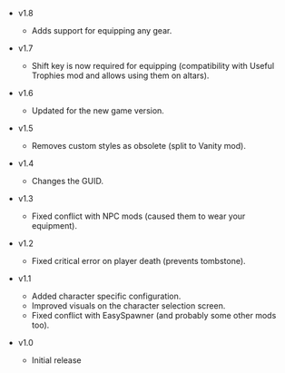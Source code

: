 - v1.8
  - Adds support for equipping any gear.

- v1.7
  - Shift key is now required for equipping (compatibility with Useful Trophies mod and allows using them on altars).

- v1.6
  - Updated for the new game version.

- v1.5
  - Removes custom styles as obsolete (split to Vanity mod).

- v1.4
  - Changes the GUID.

- v1.3
  - Fixed conflict with NPC mods (caused them to wear your equipment).

- v1.2
  - Fixed critical error on player death (prevents tombstone).

- v1.1
  - Added character specific configuration.
  - Improved visuals on the character selection screen.
  - Fixed conflict with EasySpawner (and probably some other mods too).

- v1.0
  - Initial release

